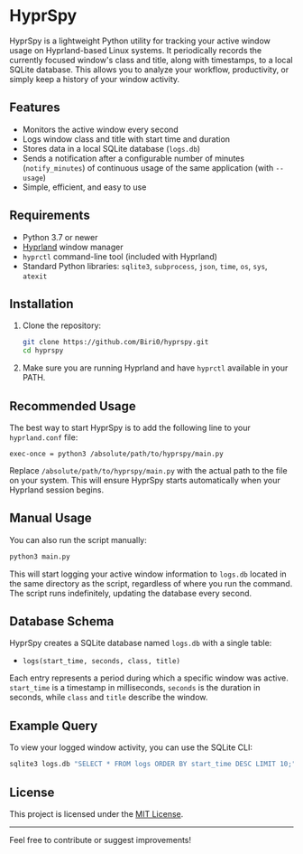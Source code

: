 # HyprSpy

HyprSpy is a lightweight Python utility for tracking your active window usage on Hyprland-based Linux systems. It periodically records the currently focused window's class and title, along with timestamps, to a local SQLite database. This allows you to analyze your workflow, productivity, or simply keep a history of your window activity.

## Features

- Monitors the active window every second
- Logs window class and title with start time and duration
- Stores data in a local SQLite database (`logs.db`)
- Sends a notification after a configurable number of minutes (`notify_minutes`) of continuous usage of the same application (with `--usage`)
- Simple, efficient, and easy to use

## Requirements

- Python 3.7 or newer
- [Hyprland](https://github.com/hyprwm/Hyprland) window manager
- `hyprctl` command-line tool (included with Hyprland)
- Standard Python libraries: `sqlite3`, `subprocess`, `json`, `time`, `os`, `sys`, `atexit`

## Installation

1. Clone the repository:
    ```bash
    git clone https://github.com/Biri0/hyprspy.git
    cd hyprspy
    ```

2. Make sure you are running Hyprland and have `hyprctl` available in your PATH.

## Recommended Usage

The best way to start HyprSpy is to add the following line to your `hyprland.conf` file:
```
exec-once = python3 /absolute/path/to/hyprspy/main.py
```
Replace `/absolute/path/to/hyprspy/main.py` with the actual path to the file on your system. This will ensure HyprSpy starts automatically when your Hyprland session begins.

## Manual Usage

You can also run the script manually:
```bash
python3 main.py
```
This will start logging your active window information to `logs.db` located in the same directory as the script, regardless of where you run the command. The script runs indefinitely, updating the database every second.

## Database Schema

HyprSpy creates a SQLite database named `logs.db` with a single table:

- `logs(start_time, seconds, class, title)`

Each entry represents a period during which a specific window was active. `start_time` is a timestamp in milliseconds, `seconds` is the duration in seconds, while `class` and `title` describe the window.

## Example Query

To view your logged window activity, you can use the SQLite CLI:
```bash
sqlite3 logs.db "SELECT * FROM logs ORDER BY start_time DESC LIMIT 10;"
```

## License

This project is licensed under the [MIT License](LICENSE).

---

Feel free to contribute or suggest improvements!
